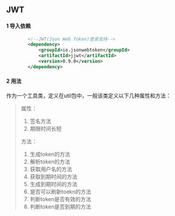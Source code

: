 ## JWT

#### 1 导入依赖

```xml
        <!--JWT(Json Web Token)登录支持-->
        <dependency>
            <groupId>io.jsonwebtoken</groupId>
            <artifactId>jjwt</artifactId>
            <version>0.9.0</version>
        </dependency>
```

#### 2 用法

作为一个工具类，定义在util包中，一般该类定义以下几种属性和方法：

> 属性：
>
> 1. 签名方法
> 2. 期限时间长短
>
> 方法：
>
> 1. 生成token的方法
> 2. 解析token的方法
> 3. 获取用户名的方法
> 4. 获取到期时间的方法
> 5. 生成到期时间的方法
> 6. 是否可以刷新toekn的方法
> 7. 判断token是否有效的方法
> 8. 判断token是否到期的方法